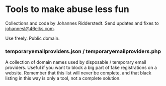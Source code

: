 # Tools to make abuse less fun

Collections and code by Johannes Ridderstedt. Send updates and fixes to johannesl@46elks.com.

Use freely. Public domain.

### temporaryemailproviders.json / temporaryemailproviders.php

A collection of domain names used by disposable / temporary email providers. Useful if you want to block a big part of fake registrations on a website. Remember that this list will never be complete, and that black listing in this way is only a tool, not a complete solution.
